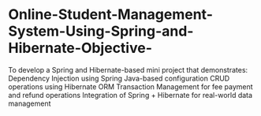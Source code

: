 # Online-Student-Management-System-Using-Spring-and-Hibernate-Objective-
To develop a Spring and Hibernate-based mini project that demonstrates:  Dependency Injection using Spring Java-based configuration CRUD operations using Hibernate ORM Transaction Management for fee payment and refund operations Integration of Spring + Hibernate for real-world data management
